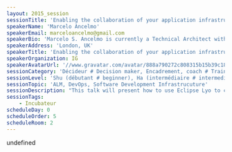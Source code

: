 ```yaml
---
layout: 2015_session
sessionTitle: 'Enabling the collaboration of your application infrastructure with Eclipse Lyo'
speakerName: 'Marcelo Ancelmo'
speakerEmail: marceloancelmo@gmail.com
speakerBio: 'Marcelo S. Ancelmo is currently a Technical Architect with IG, delivering tangible solutions with a specific focus on software architecture, middleware platforms, performance management and DevOps. In more than twelve years of practical IT field experience, I assisted, supported, mentored, and enabled teams with their IT application infrastructure, architecture, development, implementation, and operations challenges.'
speakerAddress: 'London, UK'
speakerTitle: 'Enabling the collaboration of your application infrastructure with Eclipse Lyo'
speakerOrganization: IG
speakerAvatarUrl: '//www.gravatar.com/avatar/888a790272c808315b15b39c1857bfd7?size=200&default=mm'
sessionCategory: 'Décideur # Decision maker, Encadrement, coach # Trainer, mentor, coach, Architecte # Architect, Développeur # Developer, Autre # Other'
sessionLevel: 'Shu (débutant # beginner), Ha (intermédiaire # intermediate), Ri (avancé # advanced)'
sessionTopic: 'ALM, DevOps, Software Development Infrastrucuture'
sessionDescription: "This talk will present how to use Eclipse Lyo to connect via OSLC all your application development infrastructure to enable a better collaboration and communication through all the application lifecycle management (ALM), including the continuous delivery, testing and monitoring of an application, creating an DevOps environment to enable a culture change path. Will be presented a solution architecture where Eclipse Lyo was used to integrate applications, both developed internally and acquired, that are used on a leader company on financial services at different phases of the software development and delivery, showing the best practices, pitfalls and lessons learned."
sessionTags:
    - Incubateur
scheduleDay: 0
scheduleOrder: 5
scheduleRoom: 2
---
```


undefined

